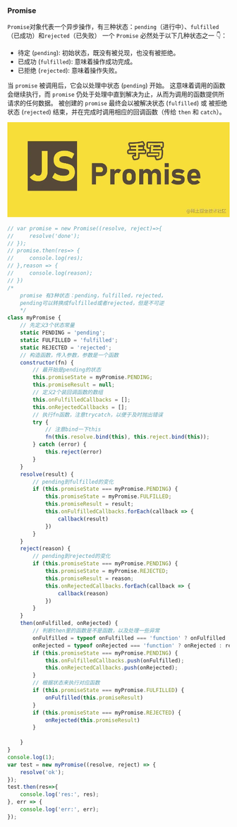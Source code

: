 ### Promise
`Promise`对象代表一个异步操作，有三种状态：`pending`（进行中）、`fulfilled`（已成功）和`rejected`（已失败）
一个 `Promise` 必然处于以下几种状态之一 👇：

- 待定 (`pending`): 初始状态，既没有被兑现，也没有被拒绝。
- 已成功 (`fulfilled`): 意味着操作成功完成。
- 已拒绝 (`rejected`): 意味着操作失败。

当 `promise` 被调用后，它会以处理中状态 (`pending`) 开始。 这意味着调用的函数会继续执行，而 `promise` 仍处于处理中直到解决为止，从而为调用的函数提供所请求的任何数据。
被创建的 `promise` 最终会以被解决状态 (`fulfilled`) 或 被拒绝状态 (`rejected`) 结束，并在完成时调用相应的回调函数（传给 `then` 和 `catch`）。

![](../assets/promise.jpg)
```js
// var promise = new Promise((resolve, reject)=>{
//     resolve('done');
// });
// promise.then(res=> {
//     console.log(res);
// },reason => {
//     console.log(reason);
// })
/*
    promise 有3种状态：pending，fulfilled，rejected，
    pending可以转换成fulfilled或者rejected，但是不可逆
    */
class myPromise {
    // 先定义3个状态常量
    static PENDING = 'pending';
    static FULFILLED = 'fulfilled';
    static REJECTED = 'rejected';
    // 构造函数，传入参数，参数是一个函数
    constructor(fn) {
        // 最开始是pending的状态
        this.promiseState = myPromise.PENDING;
        this.promiseResult = null;
        // 定义2个装回调函数的数组
        this.onFulfilledCallbacks = [];
        this.onRejectedCallbacks = [];
        // 执行fn函数，注意trycatch，以便于及时抛出错误
        try {
            // 注意bind一下this
            fn(this.resolve.bind(this), this.reject.bind(this));
        } catch (error) {
            this.reject(error)
        }
    }
    resolve(result) {
        // pending到fulfilled的变化
        if (this.promiseState === myPromise.PENDING) {
            this.promiseState = myPromise.FULFILLED;
            this.promiseResult = result;
            this.onFulfilledCallbacks.forEach(callback => {
                callback(result)
            })
        }
    }
    reject(reason) {
        // pending到rejected的变化
        if (this.promiseState === myPromise.PENDING) {
            this.promiseState = myPromise.REJECTED;
            this.promiseResult = reason;
            this.onRejectedCallbacks.forEach(callback => {
                callback(reason)
            })
        }
    }
    then(onFulfilled, onRejected) {
        // 判断then里的函数是不是函数，以及处理一些异常
        onFulfilled = typeof onFulfilled === 'function' ? onFulfilled : val => val;
        onRejected = typeof onRejected === 'function' ? onRejected : reason => {throw reason};
        if (this.promiseState === myPromise.PENDING) {
            this.onFulfilledCallbacks.push(onFulfilled);
            this.onRejectedCallbacks.push(onRejected);
        }
        // 根据状态来执行对应函数
        if (this.promiseState === myPromise.FULFILLED) {
            onFulfilled(this.promiseResult)
        }
        if (this.promiseState === myPromise.REJECTED) {
            onRejected(this.promiseResult)
        }
        
    }
}
console.log(1);
var test = new myPromise((resolve, reject) => {
    resolve('ok');
});
test.then(res=>{
    console.log('res:', res);
}, err => {
    console.log('err:', err);
});
```